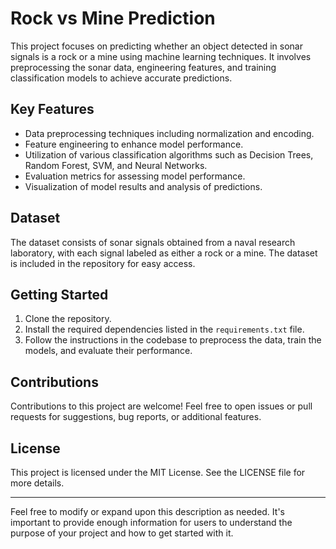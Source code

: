 # Rock vs Mine Prediction

This project focuses on predicting whether an object detected in sonar signals is a rock or a mine using machine learning techniques. It involves preprocessing the sonar data, engineering features, and training classification models to achieve accurate predictions.

## Key Features
- Data preprocessing techniques including normalization and encoding.
- Feature engineering to enhance model performance.
- Utilization of various classification algorithms such as Decision Trees, Random Forest, SVM, and Neural Networks.
- Evaluation metrics for assessing model performance.
- Visualization of model results and analysis of predictions.

## Dataset
The dataset consists of sonar signals obtained from a naval research laboratory, with each signal labeled as either a rock or a mine. The dataset is included in the repository for easy access.

## Getting Started
1. Clone the repository.
2. Install the required dependencies listed in the `requirements.txt` file.
3. Follow the instructions in the codebase to preprocess the data, train the models, and evaluate their performance.

## Contributions
Contributions to this project are welcome! Feel free to open issues or pull requests for suggestions, bug reports, or additional features.

## License
This project is licensed under the MIT License. See the LICENSE file for more details.

---

Feel free to modify or expand upon this description as needed. It's important to provide enough information for users to understand the purpose of your project and how to get started with it.
